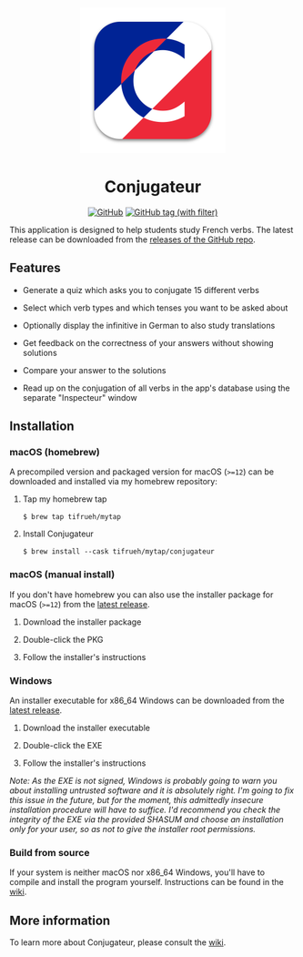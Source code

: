 <div align="center">
    <img src="./resources/conjugateur.svg" alt="Conjugateur icon" width=256 height=256>
    <h1>Conjugateur</h1>
    <a href="https://www.gnu.org/licenses/gpl-3.0.en.html">
        <img alt="GitHub" src="https://img.shields.io/github/license/tifrueh/conjugateur" /></a>
    <a href="https://github.com/tifrueh/conjugateur/releases/latest">
        <img alt="GitHub tag (with filter)" src="https://img.shields.io/github/v/tag/tifrueh/conjugateur" /></a>
    <p></p>
</div>

This application is designed to help students study French verbs. The latest
release can be downloaded from the [releases of the GitHub
repo](https://github.com/tifrueh/conjugateur/releases/latest). 

## Features

- Generate a quiz which asks you to conjugate 15 different verbs

- Select which verb types and which tenses you want to be asked about

- Optionally display the infinitive in German to also study translations

- Get feedback on the correctness of your answers without showing solutions

- Compare your answer to the solutions

- Read up on the conjugation of all verbs in the app's database using the
  separate "Inspecteur" window

## Installation

### macOS (homebrew)

A precompiled version and packaged version for macOS (`>=12`) can be downloaded
and installed via my homebrew repository:

1. Tap my homebrew tap

    ~~~
    $ brew tap tifrueh/mytap
    ~~~

2. Install Conjugateur

    ~~~
    $ brew install --cask tifrueh/mytap/conjugateur
    ~~~

### macOS (manual install)

If you don't have homebrew you can also use the installer package for macOS
(`>=12`) from the [latest
release](https://github.com/tifrueh/conjugateur/releases/latest).

1. Download the installer package

2. Double-click the PKG

3. Follow the installer's instructions

### Windows

An installer executable for x86_64 Windows can be downloaded from the [latest
release](https://github.com/tifrueh/conjugateur/releases/latest).

1. Download the installer executable

2. Double-click the EXE

3. Follow the installer's instructions

_Note: As the EXE is not signed, Windows is probably going to warn you about
installing untrusted software and it is absolutely right. I'm going to fix this
issue in the future, but for the moment, this admittedly insecure installation
procedure will have to suffice. I'd recommend you check the integrity of the
EXE via the provided SHASUM and choose an installation only for your user, so
as not to give the installer root permissions._

### Build from source

If your system is neither macOS nor x86_64 Windows, you'll have to compile and
install the program yourself. Instructions can be found in the
[wiki](https://github.com/tifrueh/conjugateur/wiki/02-Building).

## More information

To learn more about Conjugateur, please consult the
[wiki](https://github.com/tifrueh/conjugateur/wiki/).
